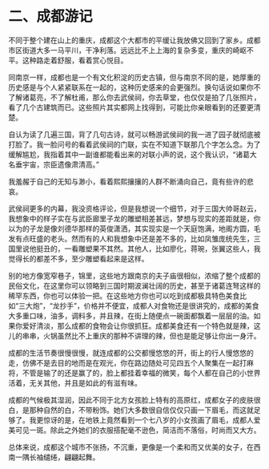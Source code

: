# 二、成都游记
不同于整个建在山上的重庆，成都这个大都市的平缓让我放佛又回到了家乡。成都市区街道大多一马平川，干净利落。远远比不上上海的复杂多变，重庆的崎岖不平。这种路走着舒服，看着赏心悦目。

同南京一样，成都也是一个有文化积淀的历史古镇，但与南京不同的是，她厚重的历史感是与个人紧紧联系在一起的，这种历史感来的会更强烈。换句话说如果你不了解诸葛亮，不了解杜甫，那么你去武侯祠，你去草堂，也仅仅是拍了几张照片，看了几个古建筑而已。这些照片其实都网上找得到，可能比你亲眼看到的还要更清楚。

自认为读了几遍三国，背了几句古诗，就可以畅游武侯祠的我一进了园子就彻底被打脸了。我一脸问号的看着武侯祠的门联，实在不知道下联那几个字怎么念。为了缓解尴尬，我指着其中一副谁都能看出来的对联小声的说，这个我认识，“诸葛大名垂宇宙，宗臣遗像肃清高。”

我羞赧于自己的无知与渺小，看着熙熙攘攘的人群不断涌向自己，竟有些许的悲哀。

武侯祠更多的内幕，我没资格评论，但是我想说一个细节，对于三国大帅哥赵云，我想象中的样子实在与武臣廊里子龙的雕塑相差甚远，梦想与现实的差距就是，你以为的子龙是像刘德华那样的英俊潇洒，其实现实是一个天庭饱满，地阁方圆，毛发有点旺盛的老头。然而有的人和我想象中还是差不多的，比如凤雏庞统先生，三国里说他挺丑的，一看雕塑果不其然。其他人，比如廖化，蒋琬，张翼这些人，我觉得长的都差不多，至少雕塑看起来是这样。

别的地方像宽窄巷子，锦里，这些地方跟南京的夫子庙很相似，浓缩了整个成都的民俗文化，在这里你可以领略到三国时期波澜壮阔的历史，甚至于诸葛连弩这样的稀罕东西，你也可以体验一把。在这些地方你也可以吃到成都极具特色美食比如“三大炮”，“龙抄手”，价格并不便宜，成都人对食物还是很讲究的，成都的美食大多重口味，油多，调料多，并且辣，在街上随便点一碗面都飘着一层层的油。如果你爱好清淡，那么成都的食物会让你很抓狂。成都美食还有一个特色就是辣，这儿的串串，火锅虽然比不上重庆的那种不讲理的辣，但也是能足够让你出一身汗。

成都的生活节奏很慢很慢，就连成都的公交都慢悠悠的开，街上的行人慢悠悠的走，仿佛不是去目的地而是在观光，你在路边随处可见四五个人聚集在一起打麻将，不管是输了的还是赢了的，脸上都挂着幸福的微笑，每个人都在自己的小世界活着，无关其他，并且是如此的有滋有味。

成都的气候极其湿润，因此不同于北方女孩脸上特有的高原红，成都女子的皮肤很白，是那种自然的白，不带粉饰。她们大多数很自信仅仅只画一下眉毛，而这就足够了。我更惊讶的是，在地铁上竟然看到一个七八岁的小女孩画了眉毛，成都人爱美可见一斑。除此之外她们的衣服搭配毫不逊色，简洁而不落俗，时尚而又大方。

总体来说，成都这个城市不张扬，不沉重，更像是一个柔和而又优美的女子，在西南一隅长袖缱绻，翩翩起舞。
